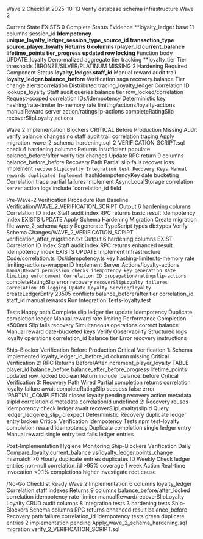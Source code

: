 Wave 2 Checklist 2025-10-13 Verify database schema infrastructure Wave 2

Current State EXISTS 0 Complete Status Evidence **loyalty_ledger base 11 columns session_id **Idempotency unique_loyalty_ledger_session_type_source_id transaction_type source_player_loyalty Returns 6 columns (player_id current_balance lifetime_points tier_progress updated row locking** Function body UPDATE_loyalty Denormalized aggregate tier tracking **loyalty_tier Tier thresholds (BRONZE/SILVER/PLATINUM MISSING 2 Hardening Required Component Status **loyalty_ledger.staff_id** Manual reward audit trail **loyalty_ledger.balance_before** Verification saga recovery.balance Tier change alertscorrelation Distributed tracing_loyalty_ledger Correlation ID lookups_loyalty Staff audit queries balance tier row_locked/correlation Request-scoped correlation IDs/idempotency Deterministic key hashing/rate-limiter In-memory rate limiting/actions/loyalty-actions manualReward server action/ratingslip-actions completeRatingSlip recoverSlipLoyalty actions

Wave 2 Implementation Blockers CRITICAL Before Production Missing Audit verify balance changes no staff audit trail correlation tracing Apply migration_wave_2_schema_hardening.sql_2_VERIFICATION_SCRIPT.sql check 6 hardening columns Returns Insufficient populate balance_before/after verify tier changes Update RPC return 9 columns balance_before_before Recovery Path Partial slip fails recover loss Implement `recoverSlipLoyalty Integration test Recovery Keys Manual rewards duplicated Implement `hashIdempotencyKey date bucketing Correlation trace partial failures Implement AsyncLocalStorage correlation server action logs include `correlation_id field

Pre-Wave-2 Verification Procedure Run Baseline Verification/WAVE_2_VERIFICATION_SCRIPT Output 6 hardening columns Correlation ID index Staff audit index RPC returns basic result Idempotency index EXISTS UPDATE Apply Schema Hardening Migration Create migration file wave_2_schema Apply Regenerate TypeScript types db:types Verify Schema Changes/WAVE_2_VERIFICATION_SCRIPT verification_after_migration.txt Output 6 hardening columns EXIST Correlation ID index Staff audit index RPC returns enhanced result Idempotency index EXISTS UPDATE Implement Infrastructure Code/correlation.ts IDs/idempotency.ts key hashing-limiter.ts-memory rate limiting-actions-wrapperID Implement Server Actions/loyalty-actions `manualReward permission checks idempotency key generation Rate limiting enforcement Correlation ID propagation/ratingslip-actions `completeRatingSlip error recovery `recoverSlipLoyalty failures Correlation ID logging Update Loyalty Service/loyalty `createLedgerEntry 23505 conflicts balance_before/after tier correlation_id staff_id manual rewards Run Integration Tests-loyalty.test

Tests Happy path Complete slip ledger tier update Idempotency Duplicate completion ledger Manual reward rate limiting Performance Completion <500ms Slip fails recovery Simultaneous operations correct balance Manual reward date-bucketed keys Verify Observability Structured logs loyalty operations correlation_id balance tier Error recovery instructions

Ship-Blocker Verification Before Production Critical Verification 1: Schema Implemented loyalty_ledger_id_before_id column missing Critical Verification 2: RPC Returns Before/After increment_player_loyalty TABLE player_id balance_before balance_after_before_progress lifetime_points updated row_locked boolean Return include `balance_before Critical Verification 3: Recovery Path Wired Partial completion returns correlation loyalty failure await completeRatingSlip success false error 'PARTIAL_COMPLETION closed loyalty pending recovery action metadata slipId correlationId.metadata.correlationId undefined 2: Recovery reuses idempotency check ledger await recoverSlipLoyalty(slipId Query ledger_ledgereq_slip_id expect Deterministic Recovery duplicate ledger entry broken Critical Verification Idempotency Tests npm test-loyalty completion reward idempotency Duplicate completion single ledger entry Manual reward single entry test fails ledger entries

Post-Implementation Hygiene Monitoring Ship-Blockers Verification Daily Compare_loyalty.current_balance vs(loyalty_ledger.points_change mismatch >0 Hourly duplicate entries duplicates ID Weekly Check ledger entries non-null correlation_id >95% coverage 1 week Action Real-time invocation <0.1% completions higher investigate root cause

/No-Go Checklist Ready Wave 2 Implementation 6 columns loyalty_ledger Correlation staff indexes Returns 9 columns balance_before/after_locked correlation idempotency rate-limiter manualReward/recoverSlipLoyalty Loyalty CRUD audit columns 8 integration tests 3 hardening tests Ship-Blockers Schema columns RPC returns enhanced result balance_before Recovery path failure correlation_id Idempotency tests green duplicate entries 2 implementation pending Apply_wave_2_schema_hardening.sql migration verify_2_VERIFICATION_SCRIPT.sql
